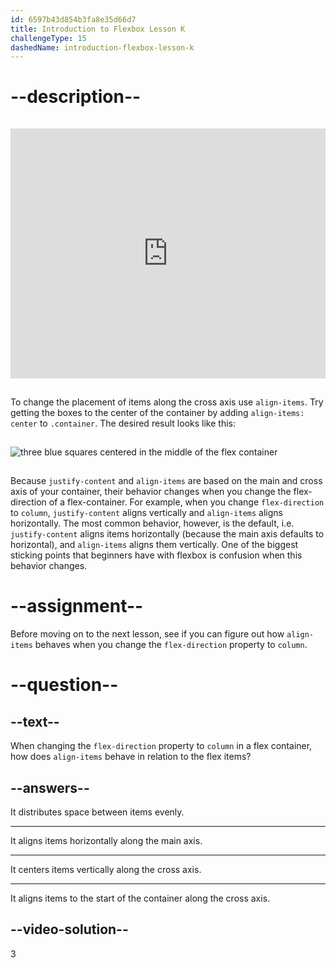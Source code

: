 ```yaml
---
id: 6597b43d854b3fa8e35d66d7
title: Introduction to Flexbox Lesson K
challengeType: 15
dashedName: introduction-flexbox-lesson-k
---
```

# --description--

<iframe allowfullscreen="true" allowpaymentrequest="true"
style="margin: 15px 0"
allowtransparency="true" class="cp_embed_iframe " frameborder="0" height="400" width="100%" name="cp_embed_1" scrolling="no" src="https://codepen.io/TheOdinProjectExamples/embed/MWoyBzR?height=400&amp;default-tab=html%2Cresult&amp;slug-hash=MWoyBzR&amp;editable=true&amp;user=TheOdinProjectExamples&amp;name=cp_embed_1" style="width: 100%; overflow:hidden; display:block;" title="CodePen Embed" loading="lazy" id="cp_embed_MWoyBzR"></iframe>

To change the placement of items along the cross axis use `align-items`. Try getting the boxes to the center of the container by adding `align-items: center` to `.container`. The desired result looks like this:

<img src="https://cdn.freecodecamp.org/curriculum/odin-project/flex-box/flexbox-06.png" alt="three blue squares centered in the middle of the flex container" style="margin: 15px 0">

Because `justify-content` and `align-items` are based on the main and cross axis of your container, their behavior changes when you change the flex-direction of a flex-container. For example, when you change `flex-direction` to `column`, `justify-content` aligns vertically and `align-items` aligns horizontally. The most common behavior, however, is the default, i.e. `justify-content` aligns items horizontally (because the main axis defaults to horizontal), and `align-items` aligns them vertically. One of the biggest sticking points that beginners have with flexbox is confusion when this behavior changes.

# --assignment--

Before moving on to the next lesson, see if you can figure out how `align-items` behaves when you change the `flex-direction` property to `column`.

# --question--

## --text--

When changing the `flex-direction` property to `column` in a flex container, how does `align-items` behave in relation to the flex items?

## --answers--

It distributes space between items evenly.

---

It aligns items horizontally along the main axis.

---

It centers items vertically along the cross axis.

---

It aligns items to the start of the container along the cross axis.

## --video-solution--

3
